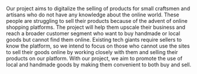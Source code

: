 Our project aims to digitalize the selling of products for small craftsmen and artisans who do not have any knowledge about the online world. These people are struggling to sell their products because of the advent of online shopping platforms. The project will help them upscale their business and reach a broader customer segment who want to buy handmade or local goods but cannot find them online.
Existing tech giants require sellers to know the platform, so we intend to focus on those who cannot use the sites to sell their goods online by working closely with them and selling their products on our platform. 
With our project, we aim to promote the use of local and handmade goods by making them convenient to both buy and sell. 
